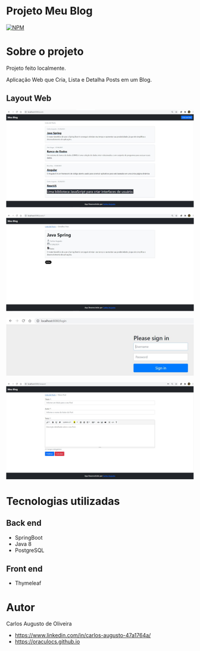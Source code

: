 # Projeto Meu Blog
[![NPM](https://img.shields.io/npm/l/react)](https://github.com/oraculocs/meuBlog/blob/master/LICENSE) 

# Sobre o projeto

Projeto feito localmente.

Aplicação Web que Cria, Lista e Detalha Posts em um Blog.

## Layout Web

![Web 1](https://github.com/oraculocs/assets/blob/master/meuBlog/ListaPosts.JPG)

![Web 2](https://github.com/oraculocs/assets/blob/master/meuBlog/DetalhesPost.JPG)

![Web 3](https://github.com/oraculocs/assets/blob/master/meuBlog/LogarSpringSecurity.JPG)

![Web 4](https://github.com/oraculocs/assets/blob/master/meuBlog/Postar.JPG)

# Tecnologias utilizadas
## Back end
- SpringBoot
- Java 8
- PostgreSQL
## Front end
- Thymeleaf 

# Autor

Carlos Augusto de Oliveira
- https://www.linkedin.com/in/carlos-augusto-47a1764a/
- https://oraculocs.github.io


